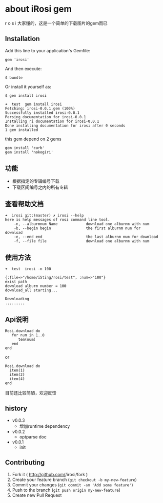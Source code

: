 # about iRosi gem

r  o  s  i 大家懂的，这是一个简单的下载图片的gem而已

## Installation

Add this line to your application's Gemfile:

    gem 'irosi'

And then execute:

    $ bundle

Or install it yourself as:

    $ gem install irosi

```
➜  test  gem install irosi
Fetching: irosi-0.0.1.gem (100%)
Successfully installed irosi-0.0.1
Parsing documentation for irosi-0.0.1
Installing ri documentation for irosi-0.0.1
Done installing documentation for irosi after 0 seconds
1 gem installed
```

this gem depend on 2 gems

```
gem install 'curb'
gem install 'nokogiri'
```

##  功能

- 根据指定的专辑编号下载
- 下载区间编号之内的所有专辑


## 查看帮助文档

```
➜  irosi git:(master) ✗ irosi --help    
here is help messages of rosi command line tool.
    -n, --alburmnum Name             download one alburnm with num
    -b, --begin begin                the first alburnm num for download
    -e, --end end                    the last alburnm num for download
    -f, --file file                  download one alburnm with num

```

## 使用方法

```
➜  test  irosi -n 100 

{:file=>"/home/i5ting/rosi/test", :num=>"100"}
exist path
download alburm number = 100
download_all starting...

Downloading 
.........

```

## Api说明


```
Rosi.download do
   for num in 1..8
      tem(num)
   end
end
```

or 

```
Rosi.download do
  item(1)
  item(2)
  item(4)
end

```

目前还比较简陋，欢迎反馈

## history


- v0.0.3
	- 增加runtime dependency
- v0.0.2
	- optparse doc
- v0.0.1
	- init

## Contributing

1. Fork it ( http://github.com/<my-github-username>/irosi/fork )
2. Create your feature branch (`git checkout -b my-new-feature`)
3. Commit your changes (`git commit -am 'Add some feature'`)
4. Push to the branch (`git push origin my-new-feature`)
5. Create new Pull Request

